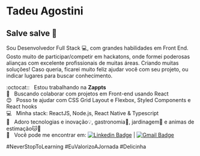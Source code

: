 
# Tadeu Agostini

## Salve salve 👋

Sou Desenvolvedor Full Stack :computer:, com grandes habilidades em Front End. Gosto muito de participar/competir em hackatons, onde formei poderosas alianças com excelente profissionais de muitas áreas. Criando muitas soluções!
Caso queria, ficarei muito feliz ajudar você com seu projeto, ou indicar lugares para buscar conhecimento. 

 :octocat::  &nbsp; Estou trabalhando na **Zappts**
 <br/> :purple_heart: &nbsp; Buscando colaborar com projetos em Front-end usando React
 <br/> :blush: &nbsp; Posso te ajudar com CSS Grid Layout e Flexbox, Styled Components e React hooks
 <br/> :computer: &nbsp; Minha stack: ReactJS, Node.js, React Native & Typescript
 <br/> 💬  &nbsp; Adoro tecnologias e inovação:bulb:, gastronomia:pineapple:, jardinagem:seedling: e animas de estimação:cat::dog:
 <br/> :email: &nbsp; Você pode me encontrar em:  [![Linkedin Badge](https://img.shields.io/badge/-TadeuAgostini-blue?style=flat-square&logo=Linkedin&logoColor=white&link=https://www.linkedin.com/in/tadeuagostini/)](https://www.linkedin.com/in/tgmarinho/) 
| 
[![Gmail Badge](https://img.shields.io/badge/-tadeu01399@gmail.com-c14438?style=flat-square&logo=Gmail&logoColor=white&link=mailto:tadeu01399@gmail.com)](mailto:tadeu01399@gmail.com)

#NeverStopToLearning #EuValorizoAJornada #Delicinha
